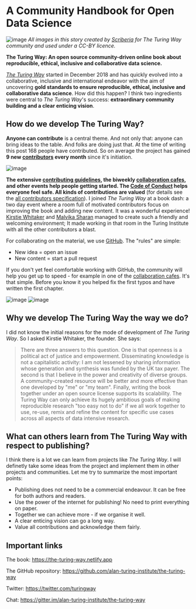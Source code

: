 # A Community Handbook for Open Data Science

![image](https://zenodo.org/record/3695300/files/TooEasyNotToDo.jpg)
*All images in this story created by [Scriberia](https://www.scriberia.co.uk/) for The Turing Way community and used under a CC-BY licence.*

**The Turing Way: An open source community-driven online book about reproducible, ethical, inclusive and collaborative data science.**

[_The Turing Way_](https://the-turing-way.netlify.app) started in December 2018 and has quickly evolved into a collaborative, inclusive and international endeavor with the aim of uncovering **gold standards to ensure reproducible, ethical, inclusive and collaborative data science**. How did this happen? I think two ingredients were central to _The Turing Way_'s success: **extraordinary community building and a clear enticing vision**.

## How do we develop The Turing Way?

**Anyone can contribute** is a central theme. And not only that: anyone can bring ideas to the table. And folks are doing just that. At the time of writing this post 168 people have contributed.  So on average the project has gained **9 new [contributors](https://github.com/alan-turing-institute/the-turing-way#contributors) every month** since it's initiation.

![image](https://zenodo.org/record/3695300/files/ThatCouldBeAChapter.jpg)

**The extensive [contributing guidelines](https://github.com/alan-turing-institute/the-turing-way/blob/master/CONTRIBUTING.md), the biweekly [collaboration cafes](https://hackmd.io/@KirstieJane/CollabCafe), and other events help people getting started. The [Code of Conduct](https://the-turing-way.netlify.app/community-handbook/coc.html) helps everyone feel safe. All kinds of contributions are valued** (for details see the [all contributors specification](https://github.com/all-contributors/all-contributors)). I joined _The Turing Way_ at a book dash: a two day event where a room full of motivated contributors focus on improving the book and adding new content. It was a wonderful experience! [Kirstie Whitaker](https://www.turing.ac.uk/people/researchers/kirstie-whitaker) and [Malvika Sharan](https://about.me/malvikasharan) managed to create such a friendly and welcoming environment; It made working in that room in the Turing Institute with all the other contributors a blast.

For collaborating on the material, we use [GitHub](https://github.com/alan-turing-institute/the-turing-way). The "rules" are simple:

- New idea = open an issue
- New content = start a pull request

If you don't yet feel comfortable working with GitHub, the community will help you get up to speed - for example in one of the [collaboration cafes](https://github.com/alan-turing-institute/the-turing-way/blob/master/project_management/online-collaboration-cafe.md). It's that simple. Before you know it you helped fix the first typos and have written the first chapter.

![image](https://zenodo.org/record/3695300/files/Contributing.jpg)
![image](https://zenodo.org/record/3695300/files/FirstPullRequest.jpg)

## Why we develop The Turing Way the way we do?

I did not know the initial reasons for the mode of development of _The Turing Way_. So I asked Kirstie Whitaker, the founder.
She says:

> There are three answers to this question. One is that openness is a political act of justice and empowerment. Disseminating knowledge is not a capitalistic activity: I am not lessened by sharing information whose generation and synthesis was funded by the UK tax payer. The second is that I believe in the power and creativity of diverse groups. A community-created resource will be better and more effective than one developed by "me" or "my team". Finally, writing the book together under an open source license supports its scalability. The Turing Way can only achieve its hugely ambitious goals of making reproducible research "too easy not to do" if we all work together to use, re-use, remix and refine the content for specific use cases across all aspects of data intensive research.

## What can others learn from The Turing Way with respect to publishing?

I think there is a lot we can learn from projects like _The Turing Way_. I will definetly take some ideas from the project and implement them in other projects and communities. Let me try to summarize the most important points:

- Publishing does not need to be a commercial endeavour. It can be free for both authors and readers.
- Use the power of the internet for publishing! No need to print everything on paper.
- Together we can achieve more - if we organise it well.
- A clear enticing vision can go a long way.
- Value all contributions and acknowledge them fairly.

## Important links

The book: https://the-turing-way.netlify.app

The GitHub repository: https://github.com/alan-turing-institute/the-turing-way

Twitter: https://twitter.com/turingway

Chat: https://gitter.im/alan-turing-institute/the-turing-way
